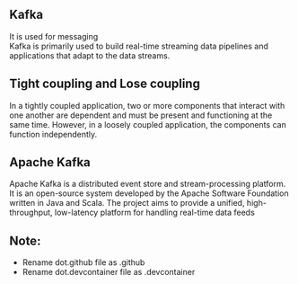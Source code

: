 ## Kafka 
It is used for messaging \
Kafka is primarily used to build real-time streaming data pipelines and applications that adapt to the data streams.

## Tight coupling and Lose coupling
In a tightly coupled application, two or more components that interact with one another are dependent and must be present and functioning at the same time. However, in a loosely coupled application, the components can function independently.

## Apache Kafka 
Apache Kafka is a distributed event store and stream-processing platform. It is an open-source system developed by the Apache Software Foundation written in Java and Scala. The project aims to provide a unified, high-throughput, low-latency platform for handling real-time data feeds

## Note:
* Rename dot.github file as .github
* Rename dot.devcontainer file as .devcontainer